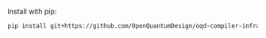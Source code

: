 Install with pip:

```bash
pip install git+https://github.com/OpenQuantumDesign/oqd-compiler-infrastructure
```
